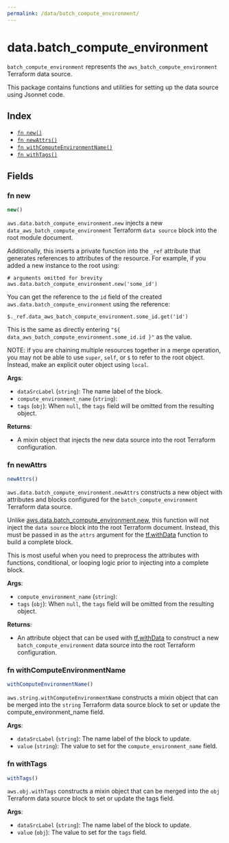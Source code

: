 ```yaml
---
permalink: /data/batch_compute_environment/
---
```


# data.batch_compute_environment

`batch_compute_environment` represents the `aws_batch_compute_environment` Terraform data source.



This package contains functions and utilities for setting up the data source using Jsonnet code.


## Index

* [`fn new()`](#fn-new)
* [`fn newAttrs()`](#fn-newattrs)
* [`fn withComputeEnvironmentName()`](#fn-withcomputeenvironmentname)
* [`fn withTags()`](#fn-withtags)

## Fields

### fn new

```ts
new()
```


`aws.data.batch_compute_environment.new` injects a new `data_aws_batch_compute_environment` Terraform `data source`
block into the root module document.

Additionally, this inserts a private function into the `_ref` attribute that generates references to attributes of the
resource. For example, if you added a new instance to the root using:

    # arguments omitted for brevity
    aws.data.batch_compute_environment.new('some_id')

You can get the reference to the `id` field of the created `aws.data.batch_compute_environment` using the reference:

    $._ref.data_aws_batch_compute_environment.some_id.get('id')

This is the same as directly entering `"${ data_aws_batch_compute_environment.some_id.id }"` as the value.

NOTE: if you are chaining multiple resources together in a merge operation, you may not be able to use `super`, `self`,
or `$` to refer to the root object. Instead, make an explicit outer object using `local`.

**Args**:
  - `dataSrcLabel` (`string`): The name label of the block.
  - `compute_environment_name` (`string`): 
  - `tags` (`obj`):  When `null`, the `tags` field will be omitted from the resulting object.

**Returns**:
- A mixin object that injects the new data source into the root Terraform configuration.


### fn newAttrs

```ts
newAttrs()
```


`aws.data.batch_compute_environment.newAttrs` constructs a new object with attributes and blocks configured for the `batch_compute_environment`
Terraform data source.

Unlike [aws.data.batch_compute_environment.new](#fn-batchcomputeenvironmentnew), this function will not inject the `data source`
block into the root Terraform document. Instead, this must be passed in as the `attrs` argument for the
[tf.withData](https://github.com/tf-libsonnet/core/tree/main/docs#fn-withdata) function to build a complete block.

This is most useful when you need to preprocess the attributes with functions, conditional, or looping logic prior to
injecting into a complete block.

**Args**:
  - `compute_environment_name` (`string`): 
  - `tags` (`obj`):  When `null`, the `tags` field will be omitted from the resulting object.

**Returns**:
  - An attribute object that can be used with [tf.withData](https://github.com/tf-libsonnet/core/tree/main/docs#fn-withdata) to construct a new `batch_compute_environment` data source into the root Terraform configuration.


### fn withComputeEnvironmentName

```ts
withComputeEnvironmentName()
```

`aws.string.withComputeEnvironmentName` constructs a mixin object that can be merged into the `string`
Terraform data source block to set or update the compute_environment_name field.



**Args**:
  - `dataSrcLabel` (`string`): The name label of the block to update.
  - `value` (`string`): The value to set for the `compute_environment_name` field.


### fn withTags

```ts
withTags()
```

`aws.obj.withTags` constructs a mixin object that can be merged into the `obj`
Terraform data source block to set or update the tags field.



**Args**:
  - `dataSrcLabel` (`string`): The name label of the block to update.
  - `value` (`obj`): The value to set for the `tags` field.
